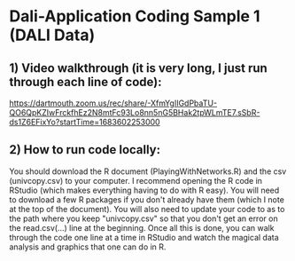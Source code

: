 # Dali-Application Coding Sample 1 (DALI Data)

## 1) Video walkthrough (it is very long, I just run through each line of code): 
https://dartmouth.zoom.us/rec/share/-XfmYgIIGdPbaTU-QO6QpKZIwFrckfhEz2N8mtFc93Lo8nn5nG5BHak2tpWLmTE7.sSbR-ds1Z6EFixYo?startTime=1683602253000

## 2) How to run code locally:
You should download the R document (PlayingWithNetworks.R) and the csv (univcopy.csv) to your computer. I recommend opening the R code in RStudio (which makes everything having to do with R easy). You will need to download a few R packages if you don't already have them (which I note at the top of the document). You will also need to update your code to as to the path where you keep "univcopy.csv" so that you don't get an error on the read.csv(...) line at the beginning. Once all this is done, you can walk through the code one line at a time in RStudio and watch the magical data analysis and graphics that one can do in R.
